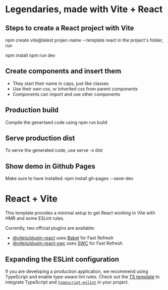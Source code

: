 # Legendaries, made with Vite + React

## Steps to create a React project with Vite

npm create vite@latest projec-name --template react
in the project's folder, run

npm install
npm run dev

## Create components and insert them

- They start their name in caps, just like classes
- Use their own css, or inherited css from parent components
- Components can import and use other components

## Production build

Compile the genertaed code using
npm run build

## Serve production dist

To serve the generated code, use
serve -s dist


## Show demo in Github Pages 

Make sure to have installed:
npm install gh-pages --save-dev

# React + Vite

This template provides a minimal setup to get React working in Vite with HMR and some ESLint rules.

Currently, two official plugins are available:

- [@vitejs/plugin-react](https://github.com/vitejs/vite-plugin-react/blob/main/packages/plugin-react/README.md) uses [Babel](https://babeljs.io/) for Fast Refresh
- [@vitejs/plugin-react-swc](https://github.com/vitejs/vite-plugin-react-swc) uses [SWC](https://swc.rs/) for Fast Refresh

## Expanding the ESLint configuration

If you are developing a production application, we recommend using TypeScript and enable type-aware lint rules. Check out the [TS template](https://github.com/vitejs/vite/tree/main/packages/create-vite/template-react-ts) to integrate TypeScript and [`typescript-eslint`](https://typescript-eslint.io) in your project.



